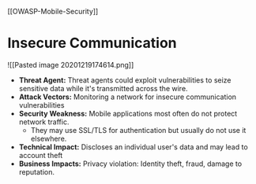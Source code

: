[[OWASP-Mobile-Security]]

# Insecure Communication
![[Pasted image 20201219174614.png]]

- **Threat Agent:** Threat agents could exploit vulnerabilities to seize sensitive data while it's transmitted across the wire.
- **Attack Vectors:** Monitoring a network for insecure communication vulnerabilities
- **Security Weakness:** Mobile applications most often do not protect network traffic.
	- They may use SSL/TLS for authentication but usually do not use it elsewhere.
- **Technical Impact:** Discloses an individual user's data and may lead to account theft
- **Business Impacts:** Privacy violation: Identity theft, fraud, damage to reputation.